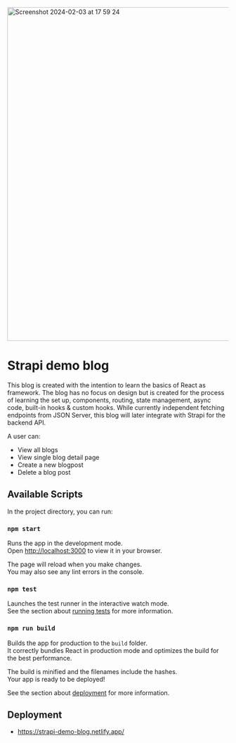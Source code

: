 
<img width="758" alt="Screenshot 2024-02-03 at 17 59 24" src="https://github.com/KarenJoo/strapi-demo/assets/114563762/b50c4dec-76b1-4466-bab9-df62436773e4">

# Strapi demo blog
This blog is created with the intention to learn the basics of React as framework. The blog has no focus on design but is created for the process of learning the set up, components, routing, state management, async code, built-in hooks & custom hooks. While currently independent fetching endpoints from JSON Server, this blog will later integrate with Strapi for the backend API. 

A user can:
- View all blogs
- View single blog detail page
- Create a new blogpost
- Delete a blog post

## Available Scripts

In the project directory, you can run:

### `npm start`

Runs the app in the development mode.\
Open [http://localhost:3000](http://localhost:3000) to view it in your browser.

The page will reload when you make changes.\
You may also see any lint errors in the console.

### `npm test`

Launches the test runner in the interactive watch mode.\
See the section about [running tests](https://facebook.github.io/create-react-app/docs/running-tests) for more information.

### `npm run build`

Builds the app for production to the `build` folder.\
It correctly bundles React in production mode and optimizes the build for the best performance.

The build is minified and the filenames include the hashes.\
Your app is ready to be deployed!

See the section about [deployment](https://facebook.github.io/create-react-app/docs/deployment) for more information.

## Deployment
- https://strapi-demo-blog.netlify.app/ 
